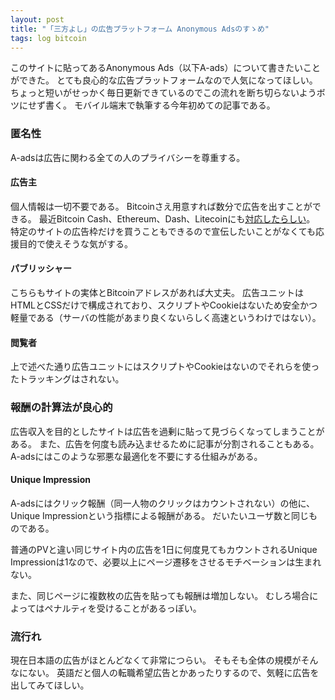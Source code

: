 ```yaml
---
layout: post
title: "「三方よし」の広告プラットフォーム Anonymous Adsのすゝめ"
tags: log bitcoin
---
```


このサイトに貼ってあるAnonymous Ads（以下A-ads）について書きたいことができた。
とても良心的な広告プラットフォームなので人気になってほしい。
ちょっと短いがせっかく毎日更新できているのでこの流れを断ち切らないようボツにせず書く。
モバイル端末で執筆する今年初めての記事である。

### 匿名性

A-adsは広告に関わる全ての人のプライバシーを尊重する。

#### 広告主

個人情報は一切不要である。
Bitcoinさえ用意すれば数分で広告を出すことができる。
最近Bitcoin Cash、Ethereum、Dash、Litecoinにも[対応したらしい](http://blog.anonymousads.com/2017/12/the-first-stage-of-altcoins-support-at.html)。
特定のサイトの広告枠だけを買うこともできるので宣伝したいことがなくても応援目的で使えそうな気がする。

#### パブリッシャー

こちらもサイトの実体とBitcoinアドレスがあれば大丈夫。
広告ユニットはHTMLとCSSだけで構成されており、スクリプトやCookieはないため安全かつ軽量である（サーバの性能があまり良くないらしく高速というわけではない）。

#### 閲覧者

上で述べた通り広告ユニットにはスクリプトやCookieはないのでそれらを使ったトラッキングはされない。

### 報酬の計算法が良心的

広告収入を目的としたサイトは広告を過剰に貼って見づらくなってしまうことがある。
また、広告を何度も読み込ませるために記事が分割されることもある。
A-adsにはこのような邪悪な最適化を不要にする仕組みがある。

#### Unique Impression

A-adsにはクリック報酬（同一人物のクリックはカウントされない）の他に、Unique Impressionという指標による報酬がある。
だいたいユーザ数と同じものである。

普通のPVと違い同じサイト内の広告を1日に何度見てもカウントされるUnique Impressionは1なので、必要以上にページ遷移をさせるモチベーションは生まれない。

また、同じページに複数枚の広告を貼っても報酬は増加しない。
むしろ場合によってはペナルティを受けることがあるっぽい。

### 流行れ

現在日本語の広告がほとんどなくて非常につらい。
そもそも全体の規模がそんなにない。
英語だと個人の転職希望広告とかあったりするので、気軽に広告を出してみてほしい。